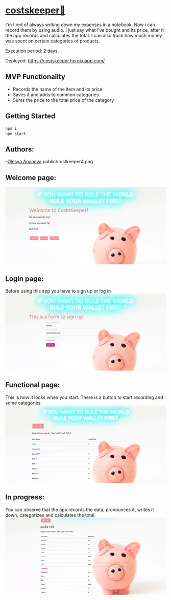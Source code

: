 # [costskeeper🐷](https://costskeeper.herokuapp.com/)
I'm tired of always writing down my expenses in a notebook. 
Now i can record them by using audio. 
I just say what i've bought and its price, after it the app records and calculates the total. 
I can also track how much money was spent on certain categories of products.

Execution period: 2 days.

Deployed: https://costskeeper.herokuapp.com/

## MVP Functionality
- Records the name of the item and its price
- Saves it and adds to common categories
- Sums the price to the total price of the category

## Getting Started
```
npm i
npm start
```
## Authors:
-[Olesya Ananeva](https://github.com/OlesyaAnaneva)
public/costkeeper4.png

## Welcome page:
![welcome page](https://github.com/OlesyaAnaneva/costskeeper/blob/master/public/costkeeper1.png)

## Login page:
Before using this app you have to sign up or log in
![Login page](https://github.com/OlesyaAnaneva/costskeeper/blob/master/public/costkeeper2.png)

## Functional page:
This is how it looks when you start. There is a button to start recording and some categories.
![Functional page](https://github.com/OlesyaAnaneva/costskeeper/blob/master/public/costkeeper3.png)

## In progress:
You can observe that the app records the data, pronounces it, writes it down, categorizes and calculates the total.
![Using page](https://github.com/OlesyaAnaneva/costskeeper/blob/master/public/costkeeper4.png)
